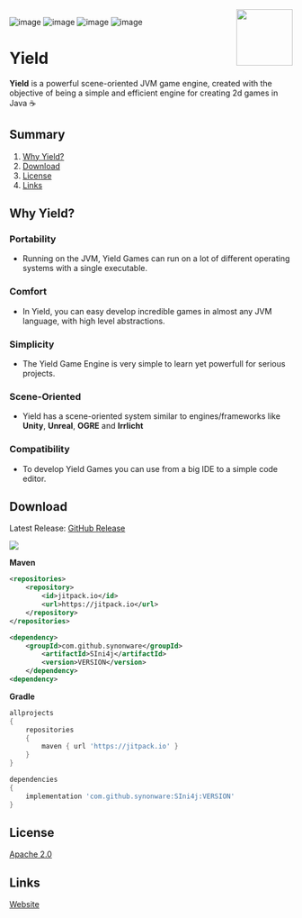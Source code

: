<img align="right" src="https://lh4.googleusercontent.com/9AtcjYW4ZlW3Tf1UQJhda37m0dStoEcEa5g71AU-uVoLSjObZxtJckM4JTwDI4tbzMf2uTWbJjD7pL74LSsUeeM=w16383" height="100" width="100">

![image](https://img.shields.io/github/license/xebisco/YieldEngine?style=flat-square)
![image](https://img.shields.io/github/languages/top/xebisco/YieldEngine?style=flat-square)
![image](https://img.shields.io/github/downloads/xebisco/YieldEngine/total?style=flat-square)
![image](https://img.shields.io/github/contributors/xebisco/yieldengine?style=flat-square)

# Yield
**Yield** is a powerful scene-oriented JVM game engine, created with the objective of being a simple and efficient engine for creating 2d games in Java ☕

## Summary
1. [Why Yield?](#why-yield)
2. [Download](#download)
3. [License](#license)
4. [Links](#links)

## Why Yield?
### Portability
- Running on the JVM, Yield Games can run on a lot of different operating systems with a single executable.

### Comfort
- In Yield, you can easy develop incredible games in almost any JVM language, with high level abstractions.

### Simplicity
- The Yield Game Engine is very simple to learn yet powerfull for serious projects.

### Scene-Oriented
- Yield has a scene-oriented system similar to engines/frameworks like **Unity**, **Unreal**, **OGRE** and **Irrlicht**

### Compatibility
- To develop Yield Games you can use from a big IDE to a simple code editor.

## Download
Latest Release: [GitHub Release](https://github.com/xebisco/YieldEngine/releases/latest) <br>

[![](https://jitpack.io/v/xebisco/YieldEngine.svg)](https://jitpack.io/#xebisco/YieldEngine)


**Maven**
```xml
<repositories>
	<repository>
		<id>jitpack.io</id>
		<url>https://jitpack.io</url>
	</repository>
</repositories>

<dependency>
	<groupId>com.github.synonware</groupId>
		<artifactId>SIni4j</artifactId>
	    <version>VERSION</version>
	</dependency>
<dependency>
```

**Gradle**
```gradle
allprojects 
{
	repositories 
	{
		maven { url 'https://jitpack.io' }
	}
}

dependencies 
{
	implementation 'com.github.synonware:SIni4j:VERSION'
}
```

## License
[Apache 2.0](LICENSE)

## Links
[Website](https://sites.google.com/view/yield-engine)


